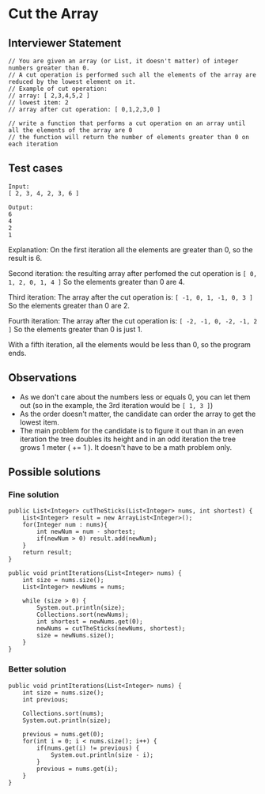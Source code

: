 # Cut the Array

## Interviewer Statement

```
// You are given an array (or List, it doesn't matter) of integer numbers greater than 0.
// A cut operation is performed such all the elements of the array are reduced by the lowest element on it.
// Example of cut operation:
// array: [ 2,3,4,5,2 ]
// lowest item: 2
// array after cut operation: [ 0,1,2,3,0 ]

// write a function that performs a cut operation on an array until all the elements of the array are 0
// the function will return the number of elements greater than 0 on each iteration
```

## Test cases

```
Input:
[ 2, 3, 4, 2, 3, 6 ]

Output:
6
4
2
1
```

Explanation:
On the first iteration all the elements are greater than 0, so the result is 6.

Second iteration:
the resulting array after perfomed the cut operation is
`[ 0, 1, 2, 0, 1, 4 ]`
So the elements greater than 0 are 4.

Third iteration:
The array after the cut operation is:
`[ -1, 0, 1, -1, 0, 3 ]`
So the elements greater than 0 are 2.

Fourth iteration:
The array after the cut operation is:
`[ -2, -1, 0, -2, -1, 2 ]`
So the elements greater than 0 is just 1.

With a fifth iteration, all the elements would be less than 0, so the program ends.

## Observations

- As we don't care about the numbers less or equals 0, you can let them out (so in the example, the 3rd iteration would be `[ 1, 3 ]`)
- As the order doesn't matter, the candidate can order the array to get the lowest item.
- The main problem for the candidate is to figure it out than in an even iteration the tree doubles its height and in an odd iteration the tree grows 1 meter ( += 1 ). It doesn't have to be a math problem only.


## Possible solutions

### Fine solution

```
public List<Integer> cutTheSticks(List<Integer> nums, int shortest) {
    List<Integer> result = new ArrayList<Integer>();
    for(Integer num : nums){
        int newNum = num - shortest;
        if(newNum > 0) result.add(newNum);
    }
    return result;
}

public void printIterations(List<Integer> nums) {
    int size = nums.size();
    List<Integer> newNums = nums;

    while (size > 0) {
        System.out.println(size);
        Collections.sort(newNums);
        int shortest = newNums.get(0);
        newNums = cutTheSticks(newNums, shortest);
        size = newNums.size();
    }
}
```

### Better solution

```
public void printIterations(List<Integer> nums) {
    int size = nums.size();
    int previous;

    Collections.sort(nums);
    System.out.println(size);

    previous = nums.get(0);
    for(int i = 0; i < nums.size(); i++) {
        if(nums.get(i) != previous) {
            System.out.println(size - i);
        }
        previous = nums.get(i);
    }
}
```
